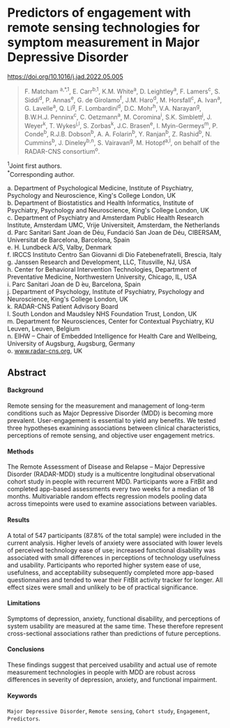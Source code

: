 # Predictors of engagement with remote sensing technologies for symptom measurement in Major Depressive Disorder

<https://doi.org/10.1016/j.jad.2022.05.005>

>F\. Matcham <sup>a,*,1</sup>, E. Carr<sup>b,1</sup>, K.M. White<sup>a</sup>, D. Leightley<sup>a</sup>, F. Lamers<sup>c</sup>, S. Siddi<sup>d</sup>, P. Annas<sup>e</sup>, G. de Girolamo<sup>f</sup>, J.M. Haro<sup>d</sup>, M. Horsfall<sup>c</sup>, A. Ivan<sup>a</sup>, G. Lavelle<sup>a</sup>, Q. Li<sup>g</sup>, F. Lombardini<sup>d</sup>, D.C. Mohr<sup>h</sup>, V.A. Narayan<sup>g</sup>, B.W.H.J. Penninx<sup>c</sup>, C. Oetzmann<sup>a</sup>, M. Coromina<sup>i</sup>, S.K. Simblett<sup>j</sup>, J. Weyer<sup>k</sup>, T. Wykes<sup>j,l</sup>, S. Zorbas<sup>k</sup>, J.C. Brasen<sup>e</sup>, I. Myin-Germeys<sup>m</sup>, P. Conde<sup>b</sup>, R.J.B. Dobson<sup>b</sup>, A. A. Folarin<sup>b</sup>, Y. Ranjan<sup>b</sup>, Z. Rashid<sup>b</sup>, N. Cummins<sup>b</sup>, J. Dineley<sup>b,n</sup>, S. Vairavan<sup>g</sup>, M. Hotopf<sup>a,l</sup>, on behalf of the RADAR-CNS consortium<sup>o</sup>.

<sup>1</sup>Joint first authors.  
<sup>*</sup>Corresponding author.


a. Department of Psychological Medicine, Institute of Psychiatry, Psychology and Neuroscience, King's College London, UK  
b. Department of Biostatistics and Health Informatics, Institute of Psychiatry, Psychology and Neuroscience, King's College London, UK  
c. Department of Psychiatry and Amsterdam Public Health Research Institute, Amsterdam UMC, Vrije Universiteit, Amsterdam, the Netherlands  
d. Parc Sanitari Sant Joan de Déu, Fundació San Joan de Déu, CIBERSAM, Universitat de Barcelona, Barcelona, Spain  
e. H\. Lundbeck A/S, Valby, Denmark  
f. IRCCS Instituto Centro San Giovanni di Dio Fatebenefratelli, Brescia, Italy  
g. Janssen Research and Development, LLC, Titusville, NJ, USA  
h. Center for Behavioral Intervention Technologies, Department of Preventative Medicine, Northwestern University, Chicago, IL, USA  
i. Parc Sanitari Joan de D ́eu, Barcelona, Spain  
j. Department of Psychology, Institute of Psychiatry, Psychology and Neuroscience, King's College London, UK  
k. RADAR-CNS Patient Advisory Board  
l. South London and Maudsley NHS Foundation Trust, London, UK  
m. Department for Neurosciences, Center for Contextual Psychiatry, KU Leuven, Leuven, Belgium  
n. EIHW – Chair of Embedded Intelligence for Health Care and Wellbeing, University of Augsburg, Augsburg, Germany  
o. www.radar-cns.org, UK  

## Abstract

#### Background

Remote sensing for the measurement and management of long-term conditions such as Major Depressive Disorder (MDD) is becoming more prevalent. User-engagement is essential to yield any benefits. We tested three hypotheses examining associations between clinical characteristics, perceptions of remote sensing, and objective user engagement metrics.

#### Methods

The Remote Assessment of Disease and Relapse – Major Depressive Disorder (RADAR-MDD) study is a multicentre longitudinal observational cohort study in people with recurrent MDD. Participants wore a FitBit and completed app-based assessments every two weeks for a median of 18 months. Multivariable random effects regression models pooling data across timepoints were used to examine associations between variables.

#### Results

A total of 547 participants (87.8% of the total sample) were included in the current analysis. Higher levels of anxiety were associated with lower levels of perceived technology ease of use; increased functional disability was associated with small differences in perceptions of technology usefulness and usability. Participants who reported higher system ease of use, usefulness, and acceptability subsequently completed more app-based questionnaires and tended to wear their FitBit activity tracker for longer. All effect sizes were small and unlikely to be of practical significance.

#### Limitations

Symptoms of depression, anxiety, functional disability, and perceptions of system usability are measured at the same time. These therefore represent cross-sectional associations rather than predictions of future perceptions.

#### Conclusions

These findings suggest that perceived usability and actual use of remote measurement technologies in people with MDD are robust across differences in severity of depression, anxiety, and functional impairment.

#### Keywords

`Major Depressive Disorder`, `Remote sensing`, `Cohort study`, `Engagement`, `Predictors`.



